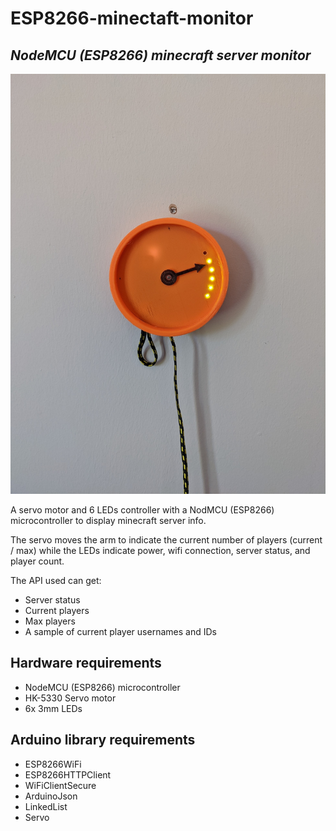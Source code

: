 # ESP8266-minectaft-monitor
## _NodeMCU (ESP8266) minecraft server monitor_

![alt text](https://github.com/Veitchie/ESP8266-minectaft-monitor/blob/main/images/photo%20-%20front.jpg?raw=true)

A servo motor and 6 LEDs controller with a NodMCU (ESP8266) microcontroller
to display minecraft server info.

The servo moves the arm to indicate the current number of players (current / max)
while the LEDs indicate power, wifi connection, server status, and player count.

The API used can get:
- Server status
- Current players
- Max players
- A sample of current player usernames and IDs

## Hardware requirements
- NodeMCU (ESP8266) microcontroller
- HK-5330 Servo motor
- 6x 3mm LEDs

## Arduino library requirements
- ESP8266WiFi
- ESP8266HTTPClient
- WiFiClientSecure
- ArduinoJson
- LinkedList
- Servo

